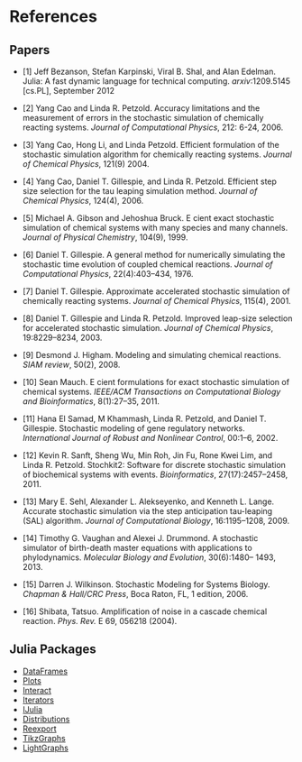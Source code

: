 # References

## Papers

- [1] Jeff Bezanson, Stefan Karpinski, Viral B. Shal, and Alan Edelman. Julia: A fast dynamic language for technical computing. *arxiv*:1209.5145 [cs.PL], September 2012

- [2] Yang Cao and Linda R. Petzold. Accuracy limitations and the measurement of errors in the stochastic simulation of chemically reacting systems. *Journal of Computational Physics*, 212: 6-24, 2006.

- [3] Yang Cao, Hong Li, and Linda Petzold. Efficient formulation of the stochastic simulation algorithm for chemically reacting systems. *Journal of Chemical Physics*, 121(9) 2004.

- [4] Yang Cao, Daniel T. Gillespie, and Linda R. Petzold. Efficient step size selection for the tau leaping simulation method. *Journal of Chemical Physics*, 124(4), 2006.

- [5] Michael A. Gibson and Jehoshua Bruck. E cient exact stochastic simulation of chemical systems with many species and many channels. *Journal of Physical Chemistry*, 104(9), 1999.

- [6] Daniel T. Gillespie. A general method for numerically simulating the stochastic time evolution of coupled chemical reactions. *Journal of Computational Physics*, 22(4):403–434, 1976.

- [7] Daniel T. Gillespie. Approximate accelerated stochastic simulation of chemically reacting systems. *Journal of Chemical Physics*, 115(4), 2001.

- [8] Daniel T. Gillespie and Linda R. Petzold. Improved leap-size selection for accelerated stochastic simulation. *Journal of Chemical Physics*, 19:8229–8234, 2003.

- [9] Desmond J. Higham. Modeling and simulating chemical reactions. *SIAM review*, 50(2), 2008.

- [10] Sean Mauch. E cient formulations for exact stochastic simulation of chemical systems. *IEEE/ACM Transactions on Computational Biology and Bioinformatics*, 8(1):27–35, 2011.

- [11] Hana El Samad, M Khammash, Linda R. Petzold, and Daniel T. Gillespie. Stochastic modeling of gene regulatory networks. *International Journal of Robust and Nonlinear Control*, 00:1–6, 2002.

- [12] Kevin R. Sanft, Sheng Wu, Min Roh, Jin Fu, Rone Kwei Lim, and Linda R. Petzold. Stochkit2: Software for discrete stochastic simulation of biochemical systems with events. *Bioinformatics*, 27(17):2457–2458, 2011.

- [13] Mary E. Sehl, Alexander L. Alekseyenko, and Kenneth L. Lange. Accurate stochastic simulation via the step anticipation tau-leaping (SAL) algorithm. *Journal of Computational Biology*, 16:1195–1208, 2009.

- [14] Timothy G. Vaughan and Alexei J. Drummond. A stochastic simulator of birth-death master equations with applications to phylodynamics. *Molecular Biology and Evolution*, 30(6):1480– 1493, 2013.

- [15] Darren J. Wilkinson. Stochastic Modeling for Systems Biology. *Chapman & Hall/CRC Press*, Boca Raton, FL, 1 edition, 2006.

- [16] Shibata, Tatsuo. Amplification of noise in a cascade chemical reaction. *Phys. Rev.* E 69, 056218 (2004).

## Julia Packages

- [DataFrames](https://github.com/juliastats/dataframes.jl)
- [Plots](https://github.com/JuliaPlots/Plots.jl)
- [Interact](https://github.com/JuliaGizmos/Interact.jl)
- [Iterators](https://github.com/JuliaCollections/Iterators.jl)
- [IJulia]()
- [Distributions]()
- [Reexport]()
- [TikzGraphs]()
- [LightGraphs]()
